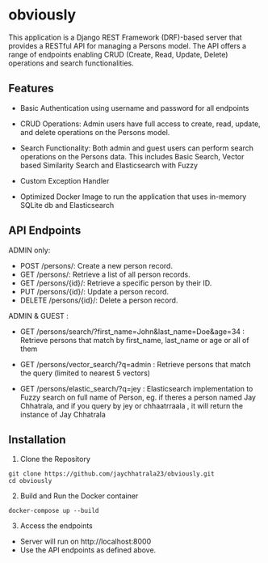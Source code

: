 
# obviously

This application is a Django REST Framework (DRF)-based server that provides a RESTful API for managing a Persons model. The API offers a range of endpoints enabling CRUD (Create, Read, Update, Delete) operations and search functionalities.
## Features

- Basic Authentication using username and password for all endpoints

- CRUD Operations: Admin users have full access to create, read, update, and delete operations on the Persons model. 

- Search Functionality: Both admin and guest users can perform search operations on the Persons data. This includes Basic Search, Vector based Similarity Search and Elasticsearch with Fuzzy 

- Custom Exception Handler

- Optimized Docker Image to run the application that uses in-memory SQLite db and Elasticsearch

## API Endpoints

ADMIN only: 

- POST /persons/: Create a new person record.
- GET /persons/: Retrieve a list of all person records.
- GET /persons/{id}/: Retrieve a specific person by their ID.
- PUT /persons/{id}/: Update a person record.
- DELETE /persons/{id}/: Delete a person record.

ADMIN & GUEST : 

- GET /persons/search/?first_name=John&last_name=Doe&age=34 : Retrieve persons that match by first_name, last_name or age or all of them

- GET /persons/vector_search/?q=admin : Retrieve persons that match the query (limited to nearest 5 vectors)

- GET /persons/elastic_search/?q=jey : Elasticsearch implementation to Fuzzy search on full name of Person, eg. if theres a person named Jay Chhatrala, and if you query by jey or chhaatrraala , it will return the instance of Jay Chhatrala


## Installation

1. Clone the Repository 

```
git clone https://github.com/jaychhatrala23/obviously.git
cd obviously
```

2. Build and Run the Docker container

```
docker-compose up --build
```

3. Access the endpoints 

- Server will run on http://localhost:8000
- Use the API endpoints as defined above.
